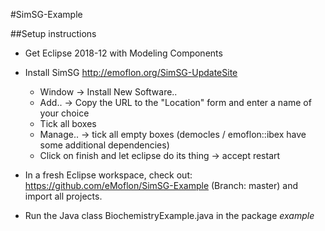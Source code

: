#SimSG-Example

##Setup instructions
* Get Eclipse 2018-12 with Modeling Components

* Install SimSG http://emoflon.org/SimSG-UpdateSite
  * Window -> Install New Software..
  * Add.. -> Copy the URL to the "Location" form and enter a name of your choice
  * Tick all boxes
  * Manage.. -> tick all empty boxes (democles / emoflon::ibex have some additional dependencies)
  * Click on finish and let eclipse do its thing -> accept restart

* In a fresh Eclipse workspace, check out: https://github.com/eMoflon/SimSG-Example (Branch: master) and import all projects.

* Run the Java class BiochemistryExample.java in the package *example*
